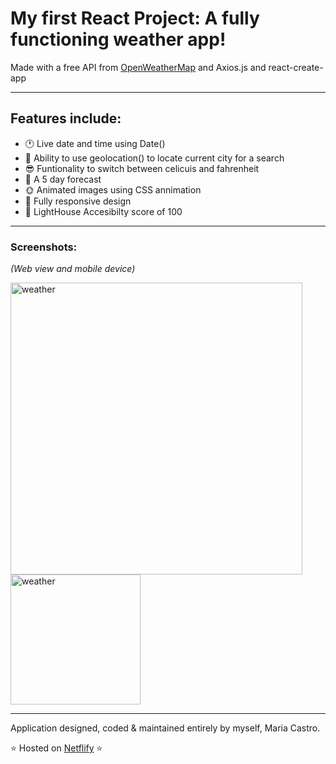 # My first React Project: A fully functioning weather app!

Made with a free API from [OpenWeatherMap](https://openweathermap.org/) and Axios.js and react-create-app

---

## Features include:
- 🕐 Live date and time using Date()
- 📌 Ability to use geolocation() to locate current city for a search
- 😎 Funtionality to switch between celicuis and fahrenheit
- 📆 A 5 day forecast
- 🌞 Animated images using CSS annimation
- 📱 Fully responsive design
- 💯 LightHouse Accesibilty score of 100

---

### Screenshots:
*(Web view and mobile device)*

<img width="467" alt="weather" src="https://user-images.githubusercontent.com/82417131/150444188-6c22ca4d-5b71-4eaa-87b8-6322e865b2cc.png">    <img width="208" alt="weather" src="https://user-images.githubusercontent.com/82417131/156285853-1dd24fd3-2681-4129-aad5-584730bac483.png">

---

Application designed, coded & maintained entirely by myself, Maria Castro.

⭐ Hosted on [Netflify](https://adoring-shaw-8350a4.netlify.app/) ⭐
